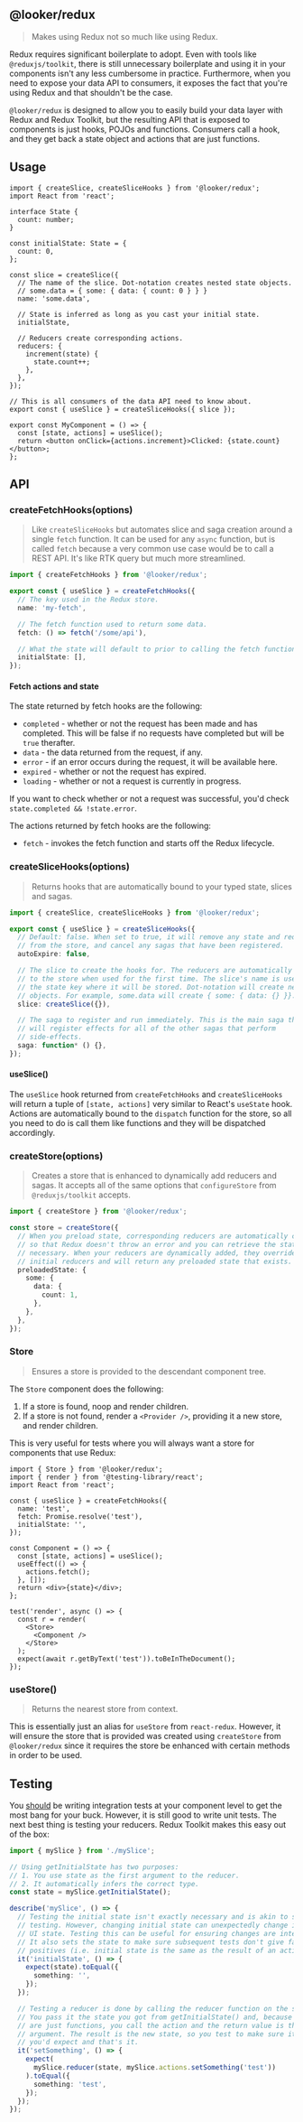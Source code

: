 ## @looker/redux

> Makes using Redux not so much like using Redux.

Redux requires significant boilerplate to adopt. Even with tools like `@reduxjs/toolkit`, there is still unnecessary boilerplate and using it in your components isn't any less cumbersome in practice. Furthermore, when you need to expose your data API to consumers, it exposes the fact that you're using Redux and that shouldn't be the case.

`@looker/redux` is designed to allow you to easily build your data layer with Redux and Redux Toolkit, but the resulting API that is exposed to components is just hooks, POJOs and functions. Consumers call a hook, and they get back a state object and actions that are just functions.

## Usage

```tsx
import { createSlice, createSliceHooks } from '@looker/redux';
import React from 'react';

interface State {
  count: number;
}

const initialState: State = {
  count: 0,
};

const slice = createSlice({
  // The name of the slice. Dot-notation creates nested state objects.
  // some.data = { some: { data: { count: 0 } } }
  name: 'some.data',

  // State is inferred as long as you cast your initial state.
  initialState,

  // Reducers create corresponding actions.
  reducers: {
    increment(state) {
      state.count++;
    },
  },
});

// This is all consumers of the data API need to know about.
export const { useSlice } = createSliceHooks({ slice });

export const MyComponent = () => {
  const [state, actions] = useSlice();
  return <button onClick={actions.increment}>Clicked: {state.count}</button>;
};
```

## API

### createFetchHooks(options)

> Like `createSliceHooks` but automates slice and saga creation around a single `fetch` function. It can be used for any `async` function, but is called `fetch` because a very common use case would be to call a REST API. It's like RTK query but much more streamlined.

```ts
import { createFetchHooks } from '@looker/redux';

export const { useSlice } = createFetchHooks({
  // The key used in the Redux store.
  name: 'my-fetch',

  // The fetch function used to return some data.
  fetch: () => fetch('/some/api'),

  // What the state will default to prior to calling the fetch function.
  initialState: [],
});
```

#### Fetch actions and state

The state returned by fetch hooks are the following:

- `completed` - whether or not the request has been made and has completed. This will be false if no requests have completed but will be `true` therafter.
- `data` - the data returned from the request, if any.
- `error` - if an error occurs during the request, it will be available here.
- `expired` - whether or not the request has expired.
- `loading` - whether or not a request is currently in progress.

If you want to check whether or not a request was successful, you'd check `state.completed && !state.error`.

The actions returned by fetch hooks are the following:

- `fetch` - invokes the fetch function and starts off the Redux lifecycle.

### createSliceHooks(options)

> Returns hooks that are automatically bound to your typed state, slices and sagas.

```ts
import { createSlice, createSliceHooks } from '@looker/redux';

export const { useSlice } = createSliceHooks({
  // Default: false. When set to true, it will remove any state and reducers
  // from the store, and cancel any sagas that have been registered.
  autoExpire: false,

  // The slice to create the hooks for. The reducers are automatically added
  // to the store when used for the first time. The slice's name is used as
  // the state key where it will be stored. Dot-notation will create nested
  // objects. For example, some.data will create { some: { data: {} }}.
  slice: createSlice({}),

  // The saga to register and run immediately. This is the main saga that
  // will register effects for all of the other sagas that perform
  // side-effects.
  saga: function* () {},
});
```

#### useSlice()

The `useSlice` hook returned from `createFetchHooks` and `createSliceHooks` will return a tuple of `[state, actions]` very similar to React's `useState` hook. Actions are automatically bound to the `dispatch` function for the store, so all you need to do is call them like functions and they will be dispatched accordingly.

### createStore(options)

> Creates a store that is enhanced to dynamically add reducers and sagas. It accepts all of the same options that `configureStore` from `@reduxjs/toolkit` accepts.

```ts
import { createStore } from '@looker/redux';

const store = createStore({
  // When you preload state, corresponding reducers are automatically created
  // so that Redux doesn't throw an error and you can retrieve the state if
  // necessary. When your reducers are dynamically added, they override the
  // initial reducers and will return any preloaded state that exists.
  preloadedState: {
    some: {
      data: {
        count: 1,
      },
    },
  },
});
```

### Store

> Ensures a store is provided to the descendant component tree.

The `Store` component does the following:

1. If a store is found, noop and render children.
2. If a store is not found, render a `<Provider />`, providing it a new store, and render children.

This is very useful for tests where you will always want a store for components that use Redux:

```tsx
import { Store } from '@looker/redux';
import { render } from '@testing-library/react';
import React from 'react';

const { useSlice } = createFetchHooks({
  name: 'test',
  fetch: Promise.resolve('test'),
  initialState: '',
});

const Component = () => {
  const [state, actions] = useSlice();
  useEffect(() => {
    actions.fetch();
  }, []);
  return <div>{state}</div>;
};

test('render', async () => {
  const r = render(
    <Store>
      <Component />
    </Store>
  );
  expect(await r.getByText('test')).toBeInTheDocument();
});
```

### useStore()

> Returns the nearest store from context.

This is essentially just an alias for `useStore` from `react-redux`. However, it will ensure the store that is provided was created using `createStore` from `@looker/redux` since it requires the store be enhanced with certain methods in order to be used.

## Testing

You [should](https://kentcdodds.com/blog/write-tests) be writing integration tests at your component level to get the most bang for your buck. However, it is still good to write unit tests. The next best thing is testing your reducers. Redux Toolkit makes this easy out of the box:

```ts
import { mySlice } from './mySlice';

// Using getInitialState has two purposes:
// 1. You use state as the first argument to the reducer.
// 2. It automatically infers the correct type.
const state = mySlice.getInitialState();

describe('mySlice', () => {
  // Testing the initial state isn't exactly necessary and is akin to snapshot
  // testing. However, changing initial state can unexpectedly change initial
  // UI state. Testing this can be useful for ensuring changes are intentional.
  // It also sets the state to make sure subsequent tests don't give false
  // positives (i.e. initial state is the same as the result of an action).
  it('initialState', () => {
    expect(state).toEqual({
      something: '',
    });
  });

  // Testing a reducer is done by calling the reducer function on the slice.
  // You pass it the state you got from getInitialState() and, because actions
  // are just functions, you call the action and the return value is the second
  // argument. The result is the new state, so you test to make sure it's what
  // you'd expect and that's it.
  it('setSomething', () => {
    expect(
      mySlice.reducer(state, mySlice.actions.setSomething('test'))
    ).toEqual({
      something: 'test',
    });
  });
});
```
